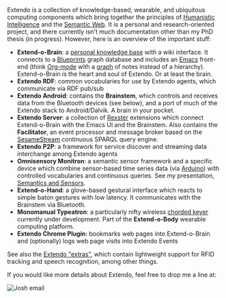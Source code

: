 Extendo is a collection of knowledge-based, wearable, and ubiquitous computing components which bring together the principles of [Humanistic Intelligence](http://en.wikipedia.org/wiki/Humanistic_intelligence) and the [Semantic Web](http://en.wikipedia.org/wiki/Semantic_Web).
It is a personal and research-oriented project,
and there currently isn't much documentation other than my PhD thesis (in progress).
However, here is an overview of the important stuff:

* **Extend-o-Brain**: a [personal knowledge base](http://en.wikipedia.org/wiki/Personal_knowledge_base) with a wiki interface.  It connects to a [Blueprints](https://github.com/tinkerpop/blueprints) graph database and includes an [Emacs](http://www.gnu.org/software/emacs/) front-end (think [Org-mode](http://en.wikipedia.org/wiki/Org-mode) with a [graph](http://en.wikipedia.org/wiki/Graph_%28mathematics%29)  of notes instead of a hierarchy).  Extend-o-Brain is the heart and soul of Extendo.  Or at least the brain.
* **Extendo RDF**: common vocabularies for use by Extendo agents, which communicate via RDF pub/sub
* **Extendo Android**: contains the **Brainstem**, which controls and receives data from the Bluetooth devices (see below), and a port of much of the Extendo stack to Android/Dalvik.  A brain in your pocket.
* **Extendo Server**: a collection of [Rexster](https://github.com/tinkerpop/rexster) extensions which connect Extend-o-Brain with the Emacs UI and the Brainstem.  Also contains the **Facilitator**, an event processor and message broker based on the [SesameStream](https://github.com/joshsh/sesamestream) continuous SPARQL query engine.
* **Extendo P2P**: a framework for service discover and streaming data interchange among Extendo agents
* **Omnisensory Monitron**: a semantic sensor framework and a specific device which combine sensor-based time series data (via [Arduino](http://www.arduino.cc/)) with controlled vocabularies and continuous queries.  See my presentation, [Semantics and Sensors](http://www.slideshare.net/joshsh/semantics-and-sensors).
* **Extend-o-Hand**: a glove-based gestural interface which reacts to simple baton gestures with low latency.  It communicates with the Brainstem via Bluetooth.
* **Monomanual Typeatron**: a particularly nifty wireless [chorded keyer](http://en.wikipedia.org/wiki/Chorded_keyboard) currently under development.  Part of the **Extend-o-Body** wearable computing platform.
* **Extendo Chrome Plugin**: bookmarks web pages into Extend-o-Brain and (optionally) logs web page visits into Extendo Events

See also the [Extendo "extras"](https://github.com/joshsh/extendo-extras), which contain lightweight support for RFID tracking and speech recognition, among other things.

If you would like more details about Extendo, feel free to drop me a line at:

![Josh email](http://fortytwo.net/Home_files/josh_email.jpg)
